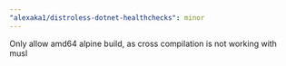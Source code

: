```yaml
---
"alexaka1/distroless-dotnet-healthchecks": minor
---
```


Only allow amd64 alpine build, as cross compilation is not working with musl
